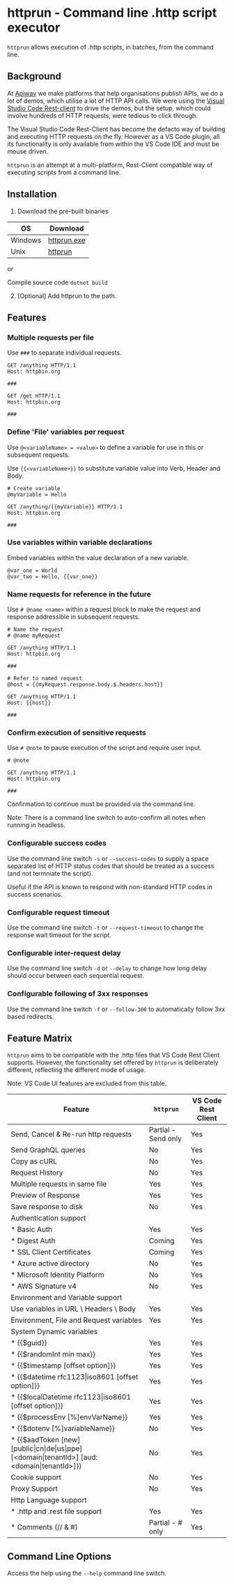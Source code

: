 # httprun - Command line .http script executor

`httprun` allows execution of .http scripts, in batches, from the command line.

## Background

At [Apiway](https://www.apiway.net) we make platforms that help organisations publish APIs, we do a lot of demos, which utilise a lot of HTTP API calls. We were using the [Visual Studio Code Rest-client](https://marketplace.visualstudio.com/items?itemName=humao.rest-client) to drive the demos, but the setup, which could involve hundreds of HTTP requests, were tedious to click through.

The Visual Studio Code Rest-Client has become the defacto way of building and executing HTTP requests on the fly. However as a VS Code plugin, all its functionality is only available from within the VS Code IDE and must be mouse driven.

`httprun` is an attempt at a multi-platform, Rest-Client compatible way of executing scripts from a command line.

## Installation

1. Download the pre-built binaries

| OS | Download |
| -- | -------- |
| Windows | [httprun.exe](releases/httprun.exe) |
| Unix | [httprun](releases/ubuntu/httprun) |

or 

Compile source code `dotnet build`

2. [Optional] Add httprun to the path.


## Features

### Multiple requests per file

Use `###` to separate individual requests.

```http
GET /anything HTTP/1.1
Host: httpbin.org

###

GET /get HTTP/1.1
Host: httpbin.org

###
```

### Define 'File' variables per request

Use `@<variableName> = <value>` to define a variable for use in this or subsequent requests.

Use `{{<variableName>}}` to substitute variable value into Verb, Header and Body.

```http
# Create variable
@myVariable = Hello

GET /anything/{{myVariable}} HTTP/1.1
Host: httpbin.org

###
```

### Use variables within variable declarations

Embed variables within the value declaration of a new variable.

```http
@var_one = World
@var_two = Hello, {{var_one}}
```

### Name requests for reference in the future

Use `# @name <name>` within a request block to make the request and response addressible in subsequent requests.

```http
# Name the request
# @name myRequest

GET /anything HTTP/1.1
Host: httpbin.org

###

# Refer to named request
@host = {{myRequest.response.body.$.headers.host}}

GET /anything HTTP/1.1
Host: {{host}}

###
```

### Confirm execution of sensitive requests

Use `# @note` to pause execution of the script and require user input.

```http
# @note

GET /anything HTTP/1.1
Host: httpbin.org

###
```

Confirmation to continue must be provided via the command line.

Note: There is a command line switch to auto-confirm all notes when running in headless.

### Configurable success codes

Use the command line switch `-s` or `--success-codes` to supply a space separated list of HTTP status codes that should be treated as a success (and not termniate the script).

Useful if the API is known to respond with non-standard HTTP codes in success scenarios.

### Configurable request timeout

Use the command line switch `-t` or `--request-timeout` to change the response wait timeout for the script.

### Configurable inter-request delay

Use the command line switch `-d` or `--delay` to change how long delay should occur between each sequential request.

### Configurable following of 3xx responses

Use the command line switch `-f` or `--follow-300` to automatically follow 3xx based redirects.

## Feature Matrix

`httprun` aims to be compatible with the .http files that VS Code Rest Client supports. However, the functionality set offered by `httprun` is deliberately different, reflecting the different mode of usage.

Note: VS Code UI features are excluded from this table.

| Feature | `httprun` | VS Code Rest Client |
| ------- | --------- | ------------------- |
| Send, Cancel & Re-run http requests | Partial - Send only | Yes |
| Send GraphQL queries | No | Yes |
| Copy as cURL | No | Yes |
| Request History | No | Yes |
| Multiple requests in same file | Yes | Yes |
| Preview of Response | Yes | Yes |
| Save response to disk | No | Yes |
| Authentication support | | |
| * Basic Auth | Yes | Yes |
| * Digest Auth | Coming | Yes |
| * SSL Client Certificates | Coming | Yes |
| * Azure active directory | No | Yes |
| * Microsoft Identity Platform | No | Yes |
| * AWS Signature v4 | No | Yes |
| Environment and Variable support | | |
| Use variables in URL \ Headers \ Body | Yes | Yes |
| Environment, File and Request variables | Yes | Yes |
| System Dynamic variables | | |
| * {{$guid}} | Yes | Yes |
| * {{$randomInt min max}} | Yes | Yes |
| * {{$timestamp [offset option]}} | Yes | Yes |
| * {{$datetime rfc1123\|iso8601 [offset option]}} | Yes | Yes |
| * {{$localDatetime rfc1123\|iso8601 [offset option]}} | Yes | Yes |
| * {{$processEnv [%]envVarName}} | Yes | Yes |
| * {{$dotenv [%]variableName}} | No | Yes |
| * {{$aadToken [new] [public\|cn\|de\|us\|ppe] [<domain\|tenantId>] [aud:<domain\|tenantId>]}} | No | Yes |
| Cookie support | No | Yes |
| Proxy Support | No | Yes |
| Http Language support | | |
| * .http and .rest file support | Yes | Yes |
| * Comments (// & #) | Partial - # only | Yes |

## Command Line Options

Access the help using the `--help` command line switch.

